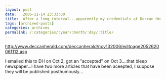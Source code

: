 ```yaml
---
layout: post
date:	2006-11-14 23:33:00
title:  After a long interval...apparently my credentials at Deccan Herald are only peccable
tags: [archived-posts]
categories: archives
permalink: /:categories/:year/:month/:day/:title/
---
```

<P>
<A href="http://www.deccanherald.com/deccanherald/nov132006/editpage2052620061112.asp">http://www.deccanherald.com/deccanherald/nov132006/editpage2052620061112.asp</A>


I emailed this to DH on Oct 2, got an "accepted" on Oct 3....that&nbsp;bleep newspaper...I have two more articles that have been aceepted, I suppose they will be published posthumously...</P>
